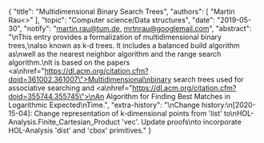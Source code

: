 {
    "title": "Multidimensional Binary Search Trees",
    "authors": [
        "Martin Rau<>"
    ],
    "topic": "Computer science/Data structures",
    "date": "2019-05-30",
    "notify": "martin.rau@tum.de, mrtnrau@googlemail.com",
    "abstract": "\nThis entry provides a formalization of multidimensional binary trees,\nalso known as k-d trees. It includes a balanced build algorithm as\nwell as the nearest neighbor algorithm and the range search algorithm.\nIt is based on the papers <a\nhref=\"https://dl.acm.org/citation.cfm?doid=361002.361007\">Multidimensional\nbinary search trees used for associative searching</a> and <a\nhref=\"https://dl.acm.org/citation.cfm?doid=355744.355745\">\nAn Algorithm for Finding Best Matches in Logarithmic Expected\nTime</a>.",
    "extra-history": "\nChange history:\n[2020-15-04]: Change representation of k-dimensional points from 'list' to\nHOL-Analysis.Finite_Cartesian_Product 'vec'. Update proofs\nto incorporate HOL-Analysis 'dist' and 'cbox' primitives."
}